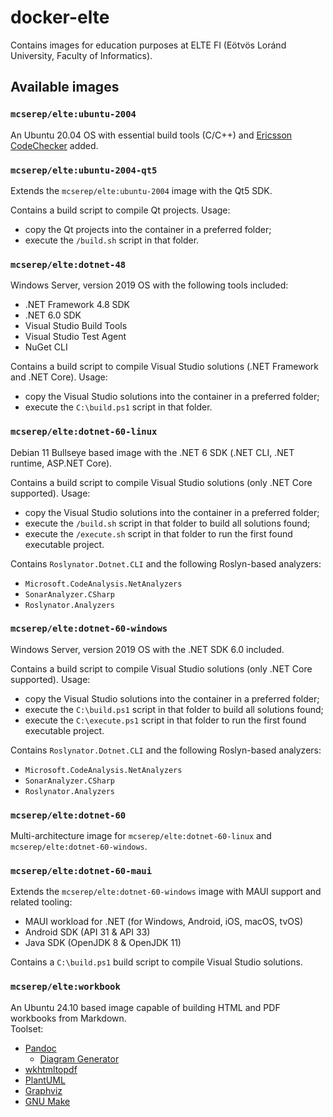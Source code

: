 # docker-elte

Contains images for education purposes at ELTE FI (Eötvös Loránd University, Faculty of Informatics).

## Available images

### `mcserep/elte:ubuntu-2004`
An Ubuntu 20.04 OS with essential build tools (C/C++) and [Ericsson CodeChecker](https://codechecker.readthedocs.io/) added.

### `mcserep/elte:ubuntu-2004-qt5`
Extends the `mcserep/elte:ubuntu-2004` image with the Qt5 SDK.

Contains a build script to compile Qt projects. Usage:
 - copy the Qt projects into the container in a preferred folder;
 - execute the `/build.sh` script in that folder.

### `mcserep/elte:dotnet-48`
Windows Server, version 2019 OS with the following tools included:
 - .NET Framework 4.8 SDK
 - .NET 6.0 SDK
 - Visual Studio Build Tools
 - Visual Studio Test Agent
 - NuGet CLI

Contains a build script to compile Visual Studio solutions (.NET Framework and .NET Core). Usage:
 - copy the Visual Studio solutions into the container in a preferred folder;
 - execute the `C:\build.ps1` script in that folder.

### `mcserep/elte:dotnet-60-linux`
Debian 11 Bullseye based image with the .NET 6 SDK (.NET CLI, .NET runtime, ASP.NET Core).

Contains a build script to compile Visual Studio solutions (only .NET Core supported). Usage:
- copy the Visual Studio solutions into the container in a preferred folder;
- execute the `/build.sh` script in that folder to build all solutions found;
- execute the `/execute.sh` script in that folder to run the first found executable project.

 Contains `Roslynator.Dotnet.CLI` and the following Roslyn-based analyzers:
 - `Microsoft.CodeAnalysis.NetAnalyzers`
 - `SonarAnalyzer.CSharp`
 - `Roslynator.Analyzers`

### `mcserep/elte:dotnet-60-windows`
Windows Server, version 2019 OS with the .NET SDK 6.0 included.

Contains a build script to compile Visual Studio solutions (only .NET Core supported). Usage:
 - copy the Visual Studio solutions into the container in a preferred folder;
 - execute the `C:\build.ps1` script in that folder to build all solutions found;
 - execute the `C:\execute.ps1` script in that folder to run the first found executable project.

 Contains `Roslynator.Dotnet.CLI` and the following Roslyn-based analyzers:
 - `Microsoft.CodeAnalysis.NetAnalyzers`
 - `SonarAnalyzer.CSharp`
 - `Roslynator.Analyzers`

### `mcserep/elte:dotnet-60`
Multi-architecture image for `mcserep/elte:dotnet-60-linux` and `mcserep/elte:dotnet-60-windows`.

### `mcserep/elte:dotnet-60-maui`
Extends the `mcserep/elte:dotnet-60-windows` image with MAUI support and related tooling:
 - MAUI workload for .NET (for Windows, Android, iOS, macOS, tvOS)
 - Android SDK (API 31 & API 33)
 - Java SDK (OpenJDK 8 & OpenJDK 11)

Contains a `C:\build.ps1` build script to compile Visual Studio solutions.

### `mcserep/elte:workbook`
An Ubuntu 24.10 based image capable of building HTML and PDF workbooks from Markdown.  
Toolset:
 - [Pandoc](https://pandoc.org/)
   - [Diagram Generator](https://github.com/pandoc-ext/diagram)
 - [wkhtmltopdf](https://wkhtmltopdf.org/)
 - [PlantUML](https://plantuml.com/)
 - [Graphviz](https://graphviz.org/)
 - [GNU Make](https://www.gnu.org/software/make/)